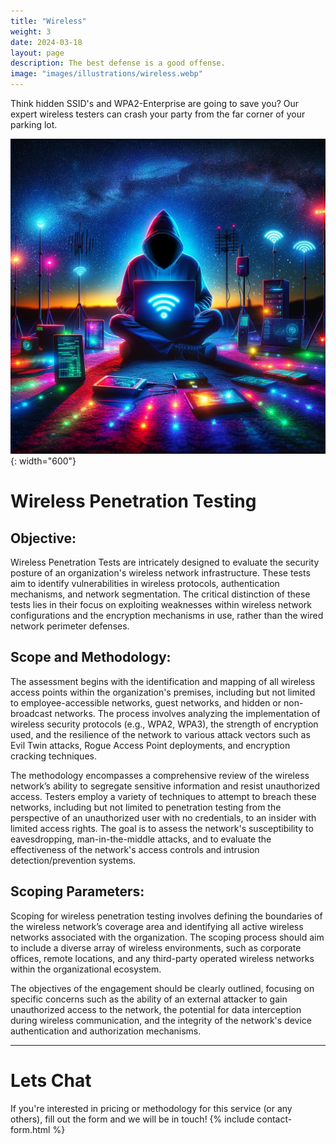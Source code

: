 ```yaml
---
title: "Wireless"
weight: 3
date: 2024-03-18 
layout: page
description: The best defense is a good offense.
image: "images/illustrations/wireless.webp"
---
```


Think hidden SSID's and WPA2-Enterprise are going to save you? Our expert wireless testers can crash your party from the far corner of your parking lot.
<!--more-->

![hacking wireless](/images/illustrations/wireless.webp){: width="600"}
# Wireless Penetration Testing
## Objective:
Wireless Penetration Tests are intricately designed to evaluate the security posture of an organization's wireless network infrastructure. These tests aim to identify vulnerabilities in wireless protocols, authentication mechanisms, and network segmentation. The critical distinction of these tests lies in their focus on exploiting weaknesses within wireless network configurations and the encryption mechanisms in use, rather than the wired network perimeter defenses.

## Scope and Methodology:
The assessment begins with the identification and mapping of all wireless access points within the organization's premises, including but not limited to employee-accessible networks, guest networks, and hidden or non-broadcast networks. The process involves analyzing the implementation of wireless security protocols (e.g., WPA2, WPA3), the strength of encryption used, and the resilience of the network to various attack vectors such as Evil Twin attacks, Rogue Access Point deployments, and encryption cracking techniques.

The methodology encompasses a comprehensive review of the wireless network’s ability to segregate sensitive information and resist unauthorized access. Testers employ a variety of techniques to attempt to breach these networks, including but not limited to penetration testing from the perspective of an unauthorized user with no credentials, to an insider with limited access rights. The goal is to assess the network's susceptibility to eavesdropping, man-in-the-middle attacks, and to evaluate the effectiveness of the network's access controls and intrusion detection/prevention systems.

## Scoping Parameters:
Scoping for wireless penetration testing involves defining the boundaries of the wireless network’s coverage area and identifying all active wireless networks associated with the organization. The scoping process should aim to include a diverse array of wireless environments, such as corporate offices, remote locations, and any third-party operated wireless networks within the organizational ecosystem.

The objectives of the engagement should be clearly outlined, focusing on specific concerns such as the ability of an external attacker to gain unauthorized access to the network, the potential for data interception during wireless communication, and the integrity of the network's device authentication and authorization mechanisms.

---
# Lets Chat
If you're interested in pricing or methodology for this service (or any others), fill out the form and we will be in touch!
{% include contact-form.html %}

